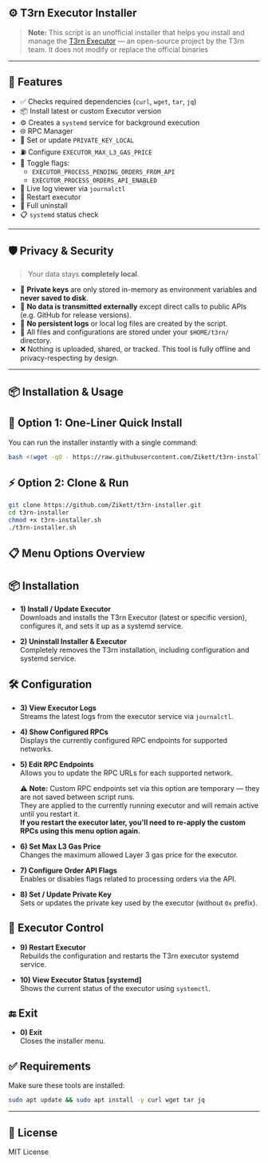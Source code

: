 ## ⚙️ T3rn Executor Installer

> **Note:** This script is an unofficial installer that helps you install and manage the [T3rn Executor](https://github.com/t3rn/executor-release) — an open-source project by the T3rn team.
> It does not modify or replace the official binaries
---

## 🚀 Features

- ✅ Checks required dependencies (`curl`, `wget`, `tar`, `jq`)
- 📦 Install latest or custom Executor version
- ⚙️ Creates a `systemd` service for background execution
- 🌐 RPC Manager
- 🔐 Set or update `PRIVATE_KEY_LOCAL`
- ⛽ Configure `EXECUTOR_MAX_L3_GAS_PRICE`
- 🧠 Toggle flags:
  - `EXECUTOR_PROCESS_PENDING_ORDERS_FROM_API`
  - `EXECUTOR_PROCESS_ORDERS_API_ENABLED`
- 📜 Live log viewer via `journalctl`
- 🔁 Restart executor
- 🧹 Full uninstall
- 📋 `systemd` status check

---

## 🛡️ Privacy & Security

> Your data stays **completely local**.

- 🔐 **Private keys** are only stored in-memory as environment variables and **never saved to disk**.
- 📡 **No data is transmitted externally** except direct calls to public APIs (e.g. GitHub for release versions).
- 📝 **No persistent logs** or local log files are created by the script.
- 📁 All files and configurations are stored under your `$HOME/t3rn/` directory.
- ❌ Nothing is uploaded, shared, or tracked. This tool is fully offline and privacy-respecting by design.

---

## 📦 Installation & Usage

## 🔧 Option 1: One-Liner Quick Install

You can run the installer instantly with a single command:

```bash
bash <(wget -qO - https://raw.githubusercontent.com/Zikett/t3rn-installer/main/t3rn-installer.sh)
```

## ⚡ Option 2: Clone & Run

```bash
git clone https://github.com/Zikett/t3rn-installer.git
cd t3rn-installer
chmod +x t3rn-installer.sh
./t3rn-installer.sh
```
## 📋 Menu Options Overview

## 📦 Installation
- **1) Install / Update Executor**  
  Downloads and installs the T3rn Executor (latest or specific version), configures it, and sets it up as a systemd service.

- **2) Uninstall Installer & Executor**  
  Completely removes the T3rn installation, including configuration and systemd service.

## 🛠️ Configuration

- **3) View Executor Logs**  
  Streams the latest logs from the executor service via `journalctl`.

- **4) Show Configured RPCs**  
  Displays the currently configured RPC endpoints for supported networks.

- **5) Edit RPC Endpoints**  
  Allows you to update the RPC URLs for each supported network.
  
  ⚠️ **Note:** Custom RPC endpoints set via this option are temporary — they are not saved between script runs.  
  They are applied to the currently running executor and will remain active until you restart it.  
  **If you restart the executor later, you'll need to re-apply the custom RPCs using this menu option again.**

- **6) Set Max L3 Gas Price**  
  Changes the maximum allowed Layer 3 gas price for the executor.

- **7) Configure Order API Flags**  
  Enables or disables flags related to processing orders via the API.

- **8) Set / Update Private Key**  
  Sets or updates the private key used by the executor (without `0x` prefix).

## 🔁 Executor Control

- **9) Restart Executor**  
  Rebuilds the configuration and restarts the T3rn executor systemd service.

- **10) View Executor Status [systemd]**  
  Shows the current status of the executor using `systemctl`.

## 🔚 Exit
- **0) Exit**  
  Closes the installer menu.


## ✅ Requirements

Make sure these tools are installed:

```bash
sudo apt update && sudo apt install -y curl wget tar jq
```

---

## 📄 License

MIT License
